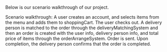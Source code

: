 Below is our scenario walkthrough of our project.

Scenario walkthrough: A user creates an account, and selects items from the menu and adds them to shoppingCart. The user checks out.
A delivery person is matched to the order through the deliveryMatchingSystem and then an order is created with the user info, delivery person info,
and total price of items through the orderArrangeSystem. Order is sent. Upon completion, the delivery person confirms that the order is completed.
